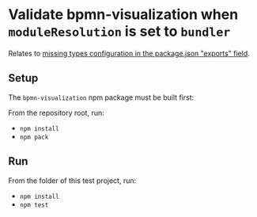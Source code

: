 # Validate bpmn-visualization when `moduleResolution` is set to `bundler`

Relates to [missing types configuration in the package.json "exports" field](https://github.com/process-analytics/bpmn-visualization-js/pull/2972).

## Setup

The `bpmn-visualization` npm package must be built first:

From the repository root, run:
- `npm install`
- `npm pack`


## Run

From the folder of this test project, run:
- `npm install`
- `npm test`
